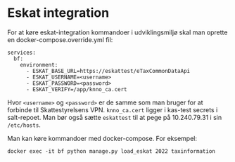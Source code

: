 # Eskat integration

For at køre eskat-integration kommandoer i udviklingsmiljø skal man oprette en
docker-compose.override.yml fil:

```
services:
  bf:
    environment:
      - ESKAT_BASE_URL=https://eskattest/eTaxCommonDataApi
      - ESKAT_USERNAME=<username>
      - ESKAT_PASSWORD=<password>
      - ESKAT_VERIFY=/app/knno_ca.cert
```

Hvor `<username>` og `<password>` er de samme som man bruger for at forbinde til
Skattestyrelsens VPN. `knno_ca.cert` ligger i kas-test secrets i salt-repoet.
Man bør også sætte `eskattest` til at pege på 10.240.79.31 i sin `/etc/hosts`.

Man kan køre kommandoer med docker-compose. For eksempel:

```
docker exec -it bf python manage.py load_eskat 2022 taxinformation
```
